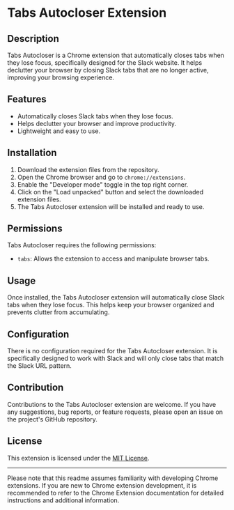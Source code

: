# Tabs Autocloser Extension

## Description
Tabs Autocloser is a Chrome extension that automatically closes tabs when they lose focus, specifically designed for the Slack website. It helps declutter your browser by closing Slack tabs that are no longer active, improving your browsing experience.

## Features
- Automatically closes Slack tabs when they lose focus.
- Helps declutter your browser and improve productivity.
- Lightweight and easy to use.

## Installation
1. Download the extension files from the repository.
2. Open the Chrome browser and go to `chrome://extensions`.
3. Enable the "Developer mode" toggle in the top right corner.
4. Click on the "Load unpacked" button and select the downloaded extension files.
5. The Tabs Autocloser extension will be installed and ready to use.

## Permissions
Tabs Autocloser requires the following permissions:
- `tabs`: Allows the extension to access and manipulate browser tabs.

## Usage
Once installed, the Tabs Autocloser extension will automatically close Slack tabs when they lose focus. This helps keep your browser organized and prevents clutter from accumulating.

## Configuration
There is no configuration required for the Tabs Autocloser extension. It is specifically designed to work with Slack and will only close tabs that match the Slack URL pattern.

## Contribution
Contributions to the Tabs Autocloser extension are welcome. If you have any suggestions, bug reports, or feature requests, please open an issue on the project's GitHub repository.

## License
This extension is licensed under the [MIT License](LICENSE).

---
Please note that this readme assumes familiarity with developing Chrome extensions. If you are new to Chrome extension development, it is recommended to refer to the Chrome Extension documentation for detailed instructions and additional information.
